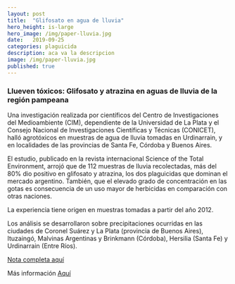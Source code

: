 ```yaml
---
layout: post
title:  "Glifosato en agua de lluvia"
hero_height: is-large
hero_image: /img/paper-lluvia.jpg
date:   2019-09-25
categories: plaguicida
description: aca va la descripcion
image: /img/paper-lluvia.jpg
published: true
---
```


### Llueven tóxicos: Glifosato y atrazina en aguas de lluvia de la región pampeana

Una investigación realizada por científicos del Centro de Investigaciones del Medioambiente (CIM), dependiente de la Universidad de La Plata y el Consejo Nacional de Investigaciones Científicas y Técnicas (CONICET), halló agrotóxicos en muestras de agua de lluvia tomadas en Urdinarrain, y en localidades de las provincias de Santa Fe, Córdoba y Buenos Aires.

El estudio, publicado en la revista internacional Science of the Total Environment, arrojó que de 112 muestras de lluvia recolectadas, más del 80% dio positivo en glifosato y atrazina, los dos plaguicidas que dominan el mercado argentino. También, que el elevado grado de concentración en las gotas es consecuencia de un uso mayor de herbicidas en comparación con otras naciones.

La experiencia tiene origen en muestras tomadas a partir del año 2012.

Los análisis se desarrollaron sobre precipitaciones ocurridas en las ciudades de Coronel Suárez y La Plata (provincia de Buenos Aires), Ituzaingó, Malvinas Argentinas y Brinkmann (Córdoba), Hersilia (Santa Fe) y Urdinarrain (Entre Ríos).

[Nota completa aquí](http://elparanaense.com.ar/detectaron-glifosato-y-atrazina-en-agua-de-lluvia/)

Más información [Aquí](http://reduas.com.ar/el-aire-y-el-agua-de-lluvia-contaminados-con-glifosato-2/)
